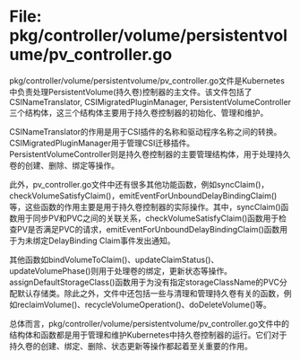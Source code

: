 # File: pkg/controller/volume/persistentvolume/pv_controller.go

pkg/controller/volume/persistentvolume/pv_controller.go文件是Kubernetes中负责处理PersistentVolume(持久卷)控制器的主文件。该文件包括了CSINameTranslator, CSIMigratedPluginManager, PersistentVolumeController三个结构体，这三个结构体主要用于持久卷控制器的初始化、管理和维护。

CSINameTranslator的作用是用于CSI插件的名称和驱动程序名称之间的转换。CSIMigratedPluginManager用于管理CSI迁移插件。PersistentVolumeController则是持久卷控制器的主要管理结构体，用于处理持久卷的创建、删除、绑定等操作。

此外，pv_controller.go文件中还有很多其他功能函数，例如syncClaim()，checkVolumeSatisfyClaim()，emitEventForUnboundDelayBindingClaim()等，这些函数的作用主要是用于持久卷控制器的实际操作。其中，syncClaim()函数用于同步PV和PVC之间的关联关系，checkVolumeSatisfyClaim()函数用于检查PV是否满足PVC的请求，emitEventForUnboundDelayBindingClaim()函数用于为未绑定DelayBinding Claim事件发出通知。

其他函数如bindVolumeToClaim()、updateClaimStatus()、updateVolumePhase()则用于处理卷的绑定，更新状态等操作。assignDefaultStorageClass()函数用于为没有指定storageClassName的PVC分配默认存储类。除此之外，文件中还包括一些与清理和管理持久卷有关的函数，例如reclaimVolume()、recycleVolumeOperation()、doDeleteVolume()等。

总体而言，pkg/controller/volume/persistentvolume/pv_controller.go文件中的结构体和函数都是用于管理和维护Kubernetes中持久卷控制器的运行。它们对于持久卷的创建、绑定、删除、状态更新等操作都起着至关重要的作用。


